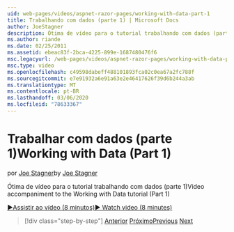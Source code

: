 ```yaml
---
uid: web-pages/videos/aspnet-razor-pages/working-with-data-part-1
title: Trabalhando com dados (parte 1) | Microsoft Docs
author: JoeStagner
description: Ótima de vídeo para o tutorial trabalhando com dados (parte 1)
ms.author: riande
ms.date: 02/25/2011
ms.assetid: ebeac83f-2bca-4225-899e-1687480476f6
msc.legacyurl: /web-pages/videos/aspnet-razor-pages/working-with-data-part-1
msc.type: video
ms.openlocfilehash: c49598dabeff488101893fca02c0ea67a2fc788f
ms.sourcegitcommit: e7e91932a6e91a63e2e46417626f39d6b244a3ab
ms.translationtype: MT
ms.contentlocale: pt-BR
ms.lasthandoff: 03/06/2020
ms.locfileid: "78633367"
---
```

# <a name="working-with-data-part-1"></a><span data-ttu-id="da9b4-103">Trabalhar com dados (parte 1)</span><span class="sxs-lookup"><span data-stu-id="da9b4-103">Working with Data (Part 1)</span></span>

<span data-ttu-id="da9b4-104">por [Joe Stagner](https://github.com/JoeStagner)</span><span class="sxs-lookup"><span data-stu-id="da9b4-104">by [Joe Stagner](https://github.com/JoeStagner)</span></span>

<span data-ttu-id="da9b4-105">Ótima de vídeo para o tutorial trabalhando com dados (parte 1)</span><span class="sxs-lookup"><span data-stu-id="da9b4-105">Video accompaniment to the Working with Data tutorial (Part 1)</span></span>

<span data-ttu-id="da9b4-106">[&#9654;Assistir ao vídeo (8 minutos)](https://channel9.msdn.com/Blogs/ASP-NET-Site-Videos/working-with-data-(part-1))</span><span class="sxs-lookup"><span data-stu-id="da9b4-106">[&#9654; Watch video (8 minutes)](https://channel9.msdn.com/Blogs/ASP-NET-Site-Videos/working-with-data-(part-1))</span></span>

> [!div class="step-by-step"]
> <span data-ttu-id="da9b4-107">[Anterior](working-with-forms-part-2.md)
> [Próximo](working-with-data-part-2.md)</span><span class="sxs-lookup"><span data-stu-id="da9b4-107">[Previous](working-with-forms-part-2.md)
[Next](working-with-data-part-2.md)</span></span>
